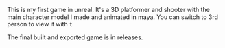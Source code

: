This is my first game in unreal. It's a 3D platformer and shooter with the main character model I made and animated in maya. You can switch to 3rd person to view it with `t`

The final built and exported game is in releases.
